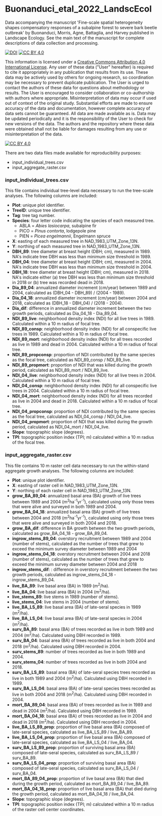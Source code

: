 # Buonanduci_etal_2022_LandscEcol

Data accompanying the manuscript 'Fine-scale spatial heterogeneity shapes compensatory responses of a subalpine forest to severe bark beetle outbreak' by Buonanduci, Morris, Agne, Battaglia, and Harvey published in Landscape Ecology. See the main text of the manuscript for complete descriptions of data collection and processing.

[![DOI](https://zenodo.org/badge/DOI/10.5281/zenodo.5534796.svg)](https://doi.org/10.5281/zenodo.5534796)
[![CC BY 4.0][cc-by-shield]][cc-by]

This information is licensed under a
[Creative Commons Attribution 4.0 International License][cc-by]. Any user of these data ("User" hereafter) is required to cite it appropriately in any publication that results from its use. These data may be actively used by others for ongoing research, so coordination may be necessary to prevent duplicate publication. The User is urged to contact the authors of these data for questions about methodology or results.  The User is encouraged to consider collaboration or co-authorship with authors where appropriate. Misinterpretation of data may occur if used out of context of the original study. Substantial efforts are made to ensure accuracy of the data and documentation, however complete accuracy of data sets cannot be guaranteed. All data are made available as is. Data may be updated periodically and it is the responsibility of the User to check for new versions of the data. The authors and the repository where these data were obtained shall not be liable for damages resulting from any use or misinterpretation of the data.

[![CC BY 4.0][cc-by-image]][cc-by]

[cc-by]: http://creativecommons.org/licenses/by/4.0/
[cc-by-image]: https://i.creativecommons.org/l/by/4.0/88x31.png
[cc-by-shield]: https://img.shields.io/badge/License-CC%20BY%204.0-lightgrey.svg


There are two data files made available for reproducibility purposes:
- input_individual_trees.csv
- input_aggregate_raster.csv


### input_individual_trees.csv
This file contains individual tree-level data necessary to run the tree-scale analyses. The following columns are included:
- **Plot**: unique plot identifier.
- **TreeID**: unique tree identifier.
- **Tag**: tree tag number.
- **Species**: four letter code indicating the species of each measured tree. 
  - ABLA = *Abies lasiocarpa*, subalpine fir
  - PICO = *Pinus contorta*, lodgepole pine
  - PIEN = *Picea engelmannii*, Engelmann spruce
- **X**: easting of each measured tree in NAD_1983_UTM_Zone_13N.
- **Y**: northing of each measured tree in NAD_1983_UTM_Zone_13N.
- **DBH_89**: tree diameter at breast height (DBH; cm), measured in 1989. NA's indicate tree DBH was less than minimum size threshold in 1989.
- **DBH_04**: tree diameter at breast height (DBH; cm), measured in 2004. NA's indicate tree DBH was less than minimum size threshold in 2004.
- **DBH_18**: tree diameter at breast height (DBH; cm), measured in 2018. NA's indicate either (a) tree DBH was less than minimum size threshold in 2018 or (b) tree was recorded dead in 2018.
- **Dia_89_04**: annualized diameter increment (cm/year) between 1989 and 2004, calculated as (DBH_04 - DBH_89) / (2004 - 1989).
- **Dia_04_18**: annualized diameter increment (cm/year) between 2004 and 2018, calculated as (DBH_18 - DBH_04) / (2018 - 2004).
- **Dia_dif**: difference in annualized diameter increment between the two growth periods, calculated as Dia_04_18 - Dia_89_04.
- **NDI_89_live**: neighborhood density index (NDI) for all live trees in 1989. Calculated within a 10 m radius of focal tree.
- **NDI_89_consp**: neighborhood density index (NDI) for all conspecific live trees in 1989. Calculated within a 10 m radius of focal tree.
- **NDI_89_mort**: neighborhood density index (NDI) for all trees recorded as live in 1989 and dead in 2004. Calculated within a 10 m radius of focal tree.
- **NDI_89_propconsp**: proportion of NDI contributed by the same species as the focal tree, calculated as NDI_89_consp / NDI_89_live.
- **NDI_89_propmort**: proportion of NDI that was killed during the growth period, calculated as NDI_89_mort / NDI_89_live.
- **NDI_04_live**: neighborhood density index (NDI) for all live trees in 2004. Calculated within a 10 m radius of focal tree.
- **NDI_04_consp**: neighborhood density index (NDI) for all conspecific live trees in 2004. Calculated within a 10 m radius of focal tree.
- **NDI_04_mort**: neighborhood density index (NDI) for all trees recorded as live in 2004 and dead in 2018. Calculated within a 10 m radius of focal tree.
- **NDI_04_propconsp**: proportion of NDI contributed by the same species as the focal tree, calculated as NDI_04_consp / NDI_04_live.
- **NDI_04_propmort**: proportion of NDI that was killed during the growth period, calculated as NDI_04_mort / NDI_04_live.
- **Slope**: topographic slope (degrees).
- **TPI**: topographic position index (TPI; m) calculated within a 10 m radius of the focal tree.


### input_aggregate_raster.csv
This file contains 10 m raster cell data necessary to run the within-stand aggregate growth analyses. The following columns are included:
- **Plot**: unique plot identifier.
- **X**: easting of raster cell in NAD_1983_UTM_Zone_13N.
- **Y**: northing of each raster cell in NAD_1983_UTM_Zone_13N.
- **grow_BA_89_04**: annualized basal area (BA) growth of live trees between 1989 and 2004 (m<sup>2</sup>ha<sup>-1</sup>yr<sup>-1</sup>), calculated using only those trees that were alive and surveyed in both 1989 and 2004.
- **grow_BA_04_18**: annualized basal area (BA) growth of live trees between 2004 and 2018 (m<sup>2</sup>ha<sup>-1</sup>yr<sup>-1</sup>), calculated using only those trees that were alive and surveyed in both 2004 and 2018.
- **grow_BA_dif**: difference in BA growth between the two growth periods, calculated as grow_BA_04_18 - grow_BA_89_04.
- **ingrow_stems_89_04**: overstory recruitment between 1989 and 2004 (number of stems), calculated as the number of trees that grew to exceed the minimum survey diameter between 1989 and 2004
- **ingrow_stems_04_18**: overstory recruitment between 2004 and 2018 (number of stems), calculated as the number of trees that grew to exceed the minimum survey diameter between 2004 and 2018
- **ingrow_stems_dif**: : difference in overstory recruitment between the two growth periods, calculated as ingrow_stems_04_18 - ingrow_stems_89_04.
- **live_BA_89**: live basal area (BA) in 1989 (m<sup>2</sup>/ha).
- **live_BA_04**: live basal area (BA) in 2004 (m<sup>2</sup>/ha).
- **live_stems_89**: live stems in 1989 (number of stems).
- **live_stems_04**: live stems in 2004 (number of stems).
- **live_BA_LS_89**: live basal area (BA) of late-seral species in 1989 (m<sup>2</sup>/ha).
- **live_BA_LS_04**: live basal area (BA) of late-seral species in 2004 (m<sup>2</sup>/ha).
- **surv_BA_89**: basal area (BA) of trees recorded as live in both 1989 and 2004 (m<sup>2</sup>/ha). Calculated using DBH recorded in 1989.
- **surv_BA_04**: basal area (BA) of trees recorded as live in both 2004 and 2018 (m<sup>2</sup>/ha). Calculated using DBH recorded in 2004.
- **surv_stems_89**: number of trees recorded as live in both 1989 and 2004.
- **surv_stems_04**: number of trees recorded as live in both 2004 and 2018.
- **surv_BA_LS_89**: basal area (BA) of late-seral species trees recorded as live in both 1989 and 2004 (m<sup>2</sup>/ha). Calculated using DBH recorded in 1989.
- **surv_BA_LS_04**: basal area (BA) of late-seral species trees recorded as live in both 2004 and 2018 (m<sup>2</sup>/ha). Calculated using DBH recorded in 2004.
- **mort_BA_89_04**: basal area (BA) of trees recorded as live in 1989 and dead in 2004 (m<sup>2</sup>/ha). Calculated using DBH recorded in 1989.
- **mort_BA_04_18**: basal area (BA) of trees recorded as live in 2004 and dead in 2018 (m<sup>2</sup>/ha). Calculated using DBH recorded in 2004.
- **live_BA_LS_89_prop**: proportion of live basal area (BA) composed of late-seral species, calculated as live_BA_LS_89 / live_BA_89.
- **live_BA_LS_04_prop**: proportion of live basal area (BA) composed of late-seral species, calculated as live_BA_LS_04 / live_BA_04.
- **surv_BA_LS_89_prop**: proportion of surviving basal area (BA) composed of late-seral species, calculated as surv_BA_LS_89 / surv_BA_89.
- **surv_BA_LS_04_prop**: proportion of surviving basal area (BA) composed of late-seral species, calculated as surv_BA_LS_04 / surv_BA_04.
- **mort_BA_89_04_prop**: proportion of live basal area (BA) that died during the growth period, calculated as mort_BA_89_04 / live_BA_89.
- **mort_BA_04_18_prop**: proportion of live basal area (BA) that died during the growth period, calculated as mort_BA_04_18 / live_BA_04.
- **Slope**: topographic slope (degrees).
- **TPI**: topographic position index (TPI; m) calculated within a 10 m radius of the raster cell center coordinates.

